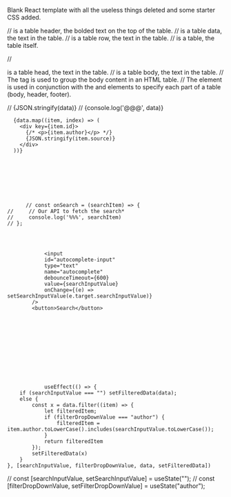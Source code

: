Blank React template with all the useless things deleted and some starter CSS added. 


// <th>  is a table header, the bolded text on the top of the table.
// <td>  is a table data, the text in the table.
// <tr>  is a table row, the text in the table.
// <table>  is a table, the table itself.

// <thead>  is a table head, the text in the table.
// <tbody>  is a table body, the text in the table.
// The <tbody> tag is used to group the body content in an HTML table.
// The <tbody> element is used in conjunction with the <thead> and <tfoot> elements to specify each part of a table (body, header, footer).




// {JSON.stringify(data)} 
// {console.log('@@@', data)} 

      {data.map((item, index) => (
        <div key={item.id}>
          {/* <p>{item.author}</p> */}
          {JSON.stringify(item.source)}
        </div>
      ))}








          // const onSearch = (searchItem) => {
    //     // Our API to fetch the search*
    //     console.log('%%%', searchItem)
    // };




                <input
                id="autocomplete-input"
                type="text"
                name="autocomplete"
                debounceTimeout={600}
                value={searchInputValue}
                onChange={(e) => setSearchInputValue(e.target.searchInputValue)}
            />
            <button>Search</button>












                useEffect(() => {
        if (searchInputValue === "") setFilteredData(data);
        else {
            const x = data.filter((item) => {
                let filteredItem;
                if (filterDropDownValue === "author") {
                    filteredItem = item.author.toLowerCase().includes(searchInputValue.toLowerCase());
                }
                return filteredItem
            });
            setFilteredData(x)
        }
    }, [searchInputValue, filterDropDownValue, data, setFilteredData])





// const [searchInputValue, setSearchInputValue] = useState("");
// const [filterDropDownValue, setFilterDropDownValue] = useState("author");